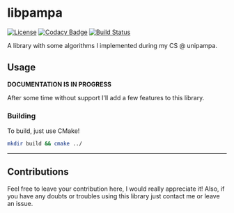 # libpampa

[![License](https://img.shields.io/badge/license-Apache%202.0-informational.svg)](https://www.apache.org/licenses/LICENSE-2.0)
[![Codacy Badge](https://api.codacy.com/project/badge/Grade/6058e46317cd4c7cbadb33dc4e3d3283)](https://www.codacy.com?utm_source=github.com&amp;utm_medium=referral&amp;utm_content=oAGoulart/libpampa&amp;utm_campaign=Badge_Grade)
[![Build Status](https://dev.azure.com/agoulart/libpampa/_apis/build/status/oAGoulart.libpampa?branchName=master)](https://dev.azure.com/agoulart/libpampa/_build/latest?definitionId=1&branchName=master)

A library with some algorithms I implemented during my CS @ unipampa.

## Usage

**DOCUMENTATION IS IN PROGRESS**

After some time without support I'll add a few features to this library.

### Building

To build, just use CMake!

```sh
mkdir build && cmake ../
```

---

## Contributions

Feel free to leave your contribution here, I would really appreciate it!
Also, if you have any doubts or troubles using this library just contact me or leave an issue.
